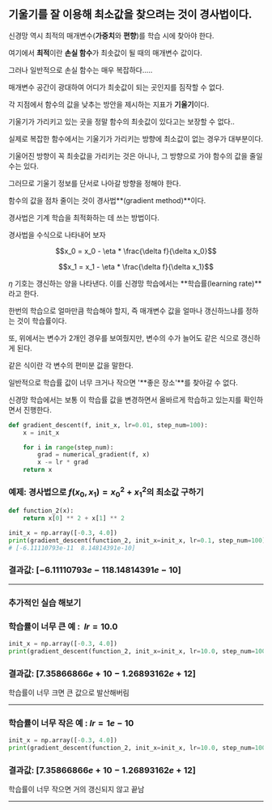 ## 기울기를 잘 이용해 최소값을 찾으려는 것이 경사법이다.

신경망 역시 최적의 매개변수(**가중치**와 **편향**)를 학습 시에 찾아야 한다.

여기에서 **최적**이란 **손실 함수**가 최솟값이 될 때의 매개변수 값이다.

그러나 일반적으로 손실 함수는 매우 복잡하다.....

매개변수 공간이 광대하여 어디가 최솟값이 되는 곳인지를 짐작할 수 없다. 

각 지점에서 함수의 값을 낮추는 방안을 제시하는 지표가 **기울기**이다.

기울기가 가리키고 있는 곳을 정말 함수의 최솟값이 있다고는 보장할 수 없다..

실제로 복잡한 함수에서는 기울기가 가리키는 방향에 최소값이 없는 경우가 대부분이다.

기울어진 방향이 꼭 최솟값을 가리키는 것은 아니나, 그 방향으로 가야 함수의 값을 줄일 수는 있다.

그러므로 기울기 정보를 단서로 나아갈 방향을 정해야 한다.

함수의 값을 점차 줄이는 것이 경사법**(gradient method)**이다.

경사법은 기계 학습을 최적화하는 데 쓰는 방법이다.

경사법을 수식으로 나타내어 보자

$$x_0 = x_0 - \eta * \frac{\delta f}{\delta x_0}$$

$$x_1 = x_1 - \eta * \frac{\delta f}{\delta x_1}$$

$\eta$ 기호는 갱신하는 양을 나타낸다.  이를 신경망 학습에서는 **학습률(learning rate)**라고 한다.

한번의 학습으로 얼마만큼 학습해야 할지, 즉 매개변수 값을 얼마나 갱신하느냐를 정하는 것이 학습률이다. 

또, 위에서는 변수가 2개인 경우를 보여줬지만, 변수의 수가 늘어도 같은 식으로 갱신하게 된다.

같은 식이란 각 변수의 편미분 값을 말한다.

일반적으로 학습률 값이 너무 크거나 작으면 '**좋은 장소'**를 찾아갈 수 없다. 

신경망 학습에서는 보통 이 학습률 값을 변경하면서 올바르게 학습하고 있는지를 확인하면서 진행한다.

```python
def gradient_descent(f, init_x, lr=0.01, step_num=100):
    x = init_x

    for i in range(step_num):
        grad = numerical_gradient(f, x)
        x -= lr * grad
    return x
```

### 예제: 경사법으로 $f(x_0, x_1) = x_0^2 + x_1^2$의 최소값 구하기

```python
def function_2(x):
    return x[0] ** 2 + x[1] ** 2

init_x = np.array([-0.3, 4.0])
print(gradient_descent(function_2, init_x=init_x, lr=0.1, step_num=100))
# [-6.11110793e-11  8.14814391e-10]
```

### 결과값: $[-6.11110793e-11  8.14814391e-10]$

---

### 추가적인 실습 해보기

### 학습률이 너무 큰 예 :  $lr = 10.0$

```python
init_x = np.array([-0.3, 4.0])
print(gradient_descent(function_2, init_x=init_x, lr=10.0, step_num=100))
```

### 결과값: $[ 7.35866866e+10 -1.26893162e+12]$

학습률이 너무 크면 큰 값으로 발산해버림

---

### 학습률이 너무 작은 예 :  $lr = 1e-10$

```python
init_x = np.array([-0.3, 4.0])
print(gradient_descent(function_2, init_x=init_x, lr=10.0, step_num=100))
```

### 결과값: $[ 7.35866866e+10 -1.26893162e+12]$

학습률이 너무 작으면 거의 갱신되지 않고 끝남

---